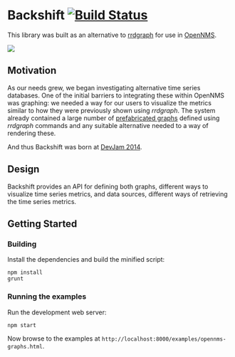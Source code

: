 # Backshift [![Build Status](https://secure.travis-ci.org/j-white/backshift.png?branch=master)](http://travis-ci.org/j-white/backshift)

This library was built as an alternative to [rrdgraph](http://oss.oetiker.ch/rrdtool/doc/rrdgraph.en.html) for use in [OpenNMS](https://github.com/OpenNMS/opennms).

![](https://raw.githubusercontent.com/j-white/backshift/gh-pages/images/jrobin-vs-c3.png)

## Motivation

As our needs grew, we began investigating alternative time series databases.
One of the initial barriers to integrating these within OpenNMS was graphing: we needed a way for our users to visualize the metrics similar to how they were previously shown using *rrdgraph*.
The system already contained a large number of [prefabricated graphs](http://www.opennms.org/wiki/Prefabricated_Standard_Graphs) defined using *rrdgraph* commands and any suitable alternative needed to a way of rendering these.

And thus Backshift was born at [DevJam 2014](http://www.opennms.org/wiki/Dev-Jam_2014).

## Design

Backshift provides an API for defining both graphs, different ways to visualize time series metrics, and data sources, different ways of retrieving the time series metrics.

## Getting Started

### Building

Install the dependencies and build the minified script:

```
npm install
grunt
```

### Running the examples

Run the development web server:

```
npm start
```

Now browse to the examples at `http://localhost:8000/examples/opennms-graphs.html`.
